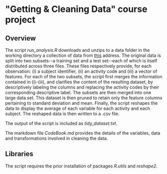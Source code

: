 # "Getting & Cleaning Data" course project
  


## Overview

The script *run_analysis.R* downloads and unzips to a data folder in the working directory a collection of data from [this](https://d396qusza40orc.cloudfront.net/getdata%2Fprojectfiles%2FUCI%20HAR%20Dataset.zip ) address. The original data is split into two subsets--a training set and a test set--each of which is itself distributed across three files. These files respectively provide, for each observation: (i) a subject identifier, (ii) an activity code and (iii) a vector of features. For each of the two subsets, the script first merges the information contained in (i)-(iii), and clarifies the content of the resulting dataset, by descriptively labeling the columns and replacing the activity codes by their corresponding descriptive label. The subsets are then merged into one large data set. This dataset is then pruned to retain only the feature columns pertaining to standard deviation and mean. Finally, the script reshapes the data to display the average of each variable for each activity and each subject. The reshaped data is then written to a .csv file.  

The output of the script is included as *tidy_dataset.txt*.

The markdown file *CodeBook.md* provides the details of the variables, data and transformations involved in cleaning the data. 

## Libraries

The script requires the prior installation of packages *R.utils* and *reshape2*.
